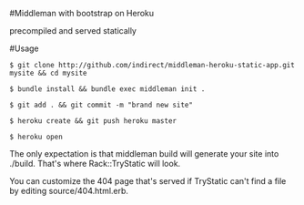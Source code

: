 #Middleman with bootstrap on Heroku

precompiled and served statically

#Usage

`$ git clone http://github.com/indirect/middleman-heroku-static-app.git mysite && cd mysite`

`$ bundle install && bundle exec middleman init .`

`$ git add . && git commit -m "brand new site"`

`$ heroku create && git push heroku master`

`$ heroku open`

The only expectation is that middleman build will generate your site into ./build. That's where Rack::TryStatic will look.

You can customize the 404 page that's served if TryStatic can't find a file by editing source/404.html.erb.
